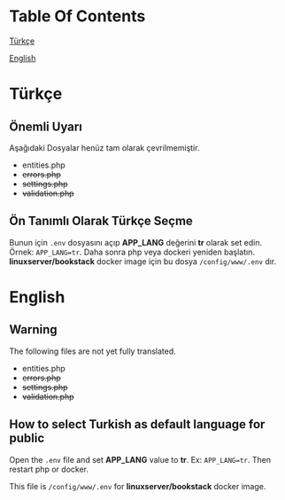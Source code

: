 # Table Of Contents

[Türkçe](#tr)  

[English](#en)  

# Türkçe

<a name="tr"/>

## Önemli Uyarı

Aşağıdaki Dosyalar henüz tam olarak çevrilmemiştir.

* entities.php
* ~~errors.php~~
* ~~settings.php~~
* ~~validation.php~~

## Ön Tanımlı Olarak Türkçe Seçme
Bunun için `.env` dosyasını açıp **APP_LANG** değerini  **tr** olarak set edin. Örnek: `APP_LANG=tr`.
Daha sonra php veya dockeri yeniden başlatın.
**linuxserver/bookstack** docker image için bu dosya `/config/www/.env` dır.



# English

<a name="en"/>

## Warning

The following files are not yet fully translated.

* entities.php
* ~~errors.php~~
* ~~settings.php~~
* ~~validation.php~~



## How to select Turkish as default language for public

Open the `.env` file and set **APP_LANG**  value to **tr**. Ex: `APP_LANG=tr`.
Then restart php or docker.

This file is  `/config/www/.env`  for **linuxserver/bookstack** docker image.

